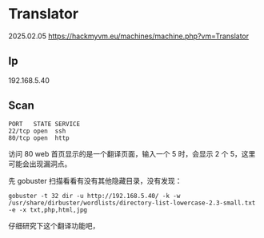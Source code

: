 # Translator

2025.02.05 https://hackmyvm.eu/machines/machine.php?vm=Translator

## Ip

192.168.5.40

## Scan

```
PORT   STATE SERVICE
22/tcp open  ssh
80/tcp open  http
```

访问 80 web 首页显示的是一个翻译页面，输入一个 5 时，会显示 2 个 5，这里可能会出现漏洞点。

先 gobuster 扫描看看有没有其他隐藏目录，没有发现：

```
gobuster -t 32 dir -u http://192.168.5.40/ -k -w /usr/share/dirbuster/wordlists/directory-list-lowercase-2.3-small.txt -e -x txt,php,html,jpg
```

仔细研究下这个翻译功能吧，
